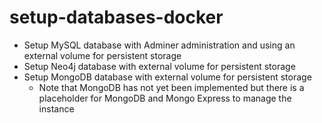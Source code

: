 # setup-databases-docker

<ul>
  <li>Setup MySQL database with Adminer administration and using an external volume for persistent storage
  <li>Setup Neo4j database with external volume for persistent storage
  <li>Setup MongoDB database with external volume for persistent storage
    <ul>
      <li>Note that MongoDB has not yet been implemented but there is a placeholder for MongoDB and Mongo Express to manage the instance</li>
    </ul>
    </ul>
</ul>
